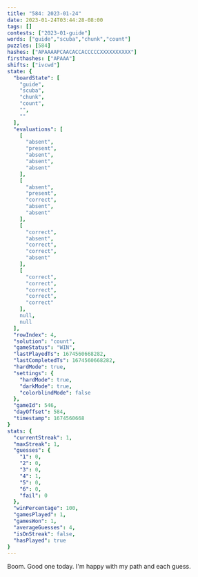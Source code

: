 ```yaml
---
title: "584: 2023-01-24"
date: 2023-01-24T03:44:28-08:00
tags: []
contests: ["2023-01-guide"]
words: ["guide","scuba","chunk","count"]
puzzles: [584]
hashes: ["APAAAAPCAACACCACCCCCXXXXXXXXXX"]
firsthashes: ["APAAA"]
shifts: ["ivcwd"]
state: {
  "boardState": [
    "guide",
    "scuba",
    "chunk",
    "count",
    "",
    ""
  ],
  "evaluations": [
    [
      "absent",
      "present",
      "absent",
      "absent",
      "absent"
    ],
    [
      "absent",
      "present",
      "correct",
      "absent",
      "absent"
    ],
    [
      "correct",
      "absent",
      "correct",
      "correct",
      "absent"
    ],
    [
      "correct",
      "correct",
      "correct",
      "correct",
      "correct"
    ],
    null,
    null
  ],
  "rowIndex": 4,
  "solution": "count",
  "gameStatus": "WIN",
  "lastPlayedTs": 1674560668282,
  "lastCompletedTs": 1674560668282,
  "hardMode": true,
  "settings": {
    "hardMode": true,
    "darkMode": true,
    "colorblindMode": false
  },
  "gameId": 546,
  "dayOffset": 584,
  "timestamp": 1674560668
}
stats: {
  "currentStreak": 1,
  "maxStreak": 1,
  "guesses": {
    "1": 0,
    "2": 0,
    "3": 0,
    "4": 1,
    "5": 0,
    "6": 0,
    "fail": 0
  },
  "winPercentage": 100,
  "gamesPlayed": 1,
  "gamesWon": 1,
  "averageGuesses": 4,
  "isOnStreak": false,
  "hasPlayed": true
}
---
```

<!-- more -->
Boom. Good one today. I'm happy with my path and each guess. 
